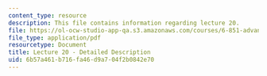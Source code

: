 ```yaml
---
content_type: resource
description: This file contains information regarding lecture 20.
file: https://ol-ocw-studio-app-qa.s3.amazonaws.com/courses/6-851-advanced-data-structures-spring-2012/6b57a461b716fa46d9a704f2b0842e70_MIT6_851S12_Lecture20.pdf
file_type: application/pdf
resourcetype: Document
title: Lecture 20 - Detailed Description
uid: 6b57a461-b716-fa46-d9a7-04f2b0842e70
---
```

